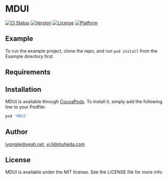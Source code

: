 # MDUI

[![CI Status](https://img.shields.io/travis/iyongjie@yeah.net/MDUI.svg?style=flat)](https://travis-ci.org/iyongjie@yeah.net/MDUI)
[![Version](https://img.shields.io/cocoapods/v/MDUI.svg?style=flat)](https://cocoapods.org/pods/MDUI)
[![License](https://img.shields.io/cocoapods/l/MDUI.svg?style=flat)](https://cocoapods.org/pods/MDUI)
[![Platform](https://img.shields.io/cocoapods/p/MDUI.svg?style=flat)](https://cocoapods.org/pods/MDUI)

## Example

To run the example project, clone the repo, and run `pod install` from the Example directory first.

## Requirements

## Installation

MDUI is available through [CocoaPods](https://cocoapods.org). To install
it, simply add the following line to your Podfile:

```ruby
pod 'MDUI'
```

## Author

iyongjie@yeah.net, yj.li@muheda.com

## License

MDUI is available under the MIT license. See the LICENSE file for more info.
